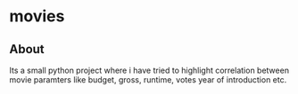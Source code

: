 # movies
## About
Its a small python project where i have tried to highlight correlation between movie paramters like budget, gross, runtime, votes year of introduction etc.
